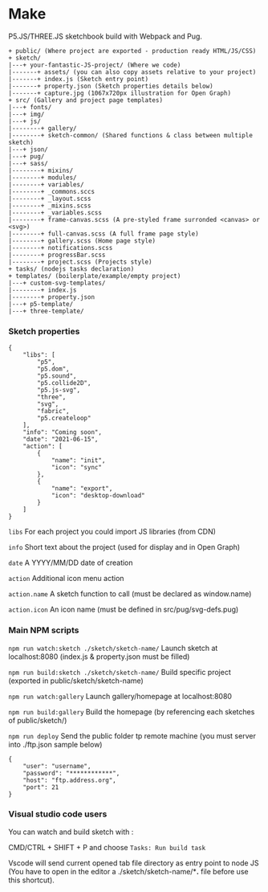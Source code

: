 # Make

P5.JS/THREE.JS sketchbook build with Webpack and Pug.


```
+ public/ (Where project are exported - production ready HTML/JS/CSS)
+ sketch/ 
|---+ your-fantastic-JS-project/ (Where we code)
|-------+ assets/ (you can also copy assets relative to your project)
|-------+ index.js (Sketch entry point)
|-------+ property.json (Sketch properties details below) 
|-------+ capture.jpg (1067x720px illustration for Open Graph) 
+ src/ (Gallery and project page templates)
|---+ fonts/
|---+ img/
|---+ js/
|--------+ gallery/
|--------+ sketch-common/ (Shared functions & class between multiple sketch)
|---+ json/
|---+ pug/
|---+ sass/
|--------+ mixins/
|--------+ modules/
|--------+ variables/
|--------+ _commons.sccs
|--------+ _layout.scss
|--------+ _mixins.scss
|--------+ _variables.scss
|--------+ frame-canvas.scss (A pre-styled frame surronded <canvas> or <svg>)
|--------+ full-canvas.scss (A full frame page style)
|--------+ gallery.scss (Home page style)
|--------+ notifications.scss
|--------+ progressBar.scss
|--------+ project.scss (Projects style)
+ tasks/ (nodejs tasks declaration)
+ templates/ (boilerplate/example/empty project)
|---+ custom-svg-templates/
|--------+ index.js
|--------+ property.json
|---+ p5-template/
|---+ three-template/
```



### Sketch properties
```
{
    "libs": [
        "p5", 
        "p5.dom", 
        "p5.sound", 
        "p5.collide2D", 
        "p5.js-svg", 
        "three", 
        "svg", 
        "fabric", 
        "p5.createloop"
    ],
    "info": "Coming soon",
    "date": "2021-06-15",
    "action": [
        {
            "name": "init",
            "icon": "sync"
        },
        {
            "name": "export",
            "icon": "desktop-download"
        }
    ]
}
```


```libs``` For each project you could import JS libraries (from CDN)

```info``` Short text about the project (used for display and in Open Graph)

```date``` A YYYY/MM/DD date of creation

```action``` Additional icon menu action

```action.name``` A sketch function to call (must be declared as window.name)

```action.icon``` An icon name (must be defined in src/pug/svg-defs.pug)



### Main NPM scripts



```npm run watch:sketch ./sketch/sketch-name/``` Launch sketch at localhost:8080 (index.js & property.json must be filled)

```npm run build:sketch ./sketch/sketch-name/``` Build specific project (exported in public/sketch/sketch-name)

```npm run watch:gallery``` Launch gallery/homepage at localhost:8080 

```npm run build:gallery``` Build the homepage (by referencing each sketches of public/sketch/)

```npm run deploy``` Send the public folder tp remote machine (you must server into ./ftp.json sample below)

```
{
    "user": "username",
    "password": "************",
    "host": "ftp.address.org",
    "port": 21
}
```

### Visual studio code users 

You can watch and build sketch with :

CMD/CTRL + SHIFT + P and choose ```Tasks: Run build task```

Vscode will send current opened tab file directory as entry point to node JS (You have to open in the editor a ./sketch/sketch-name/***.** file before use this shortcut).